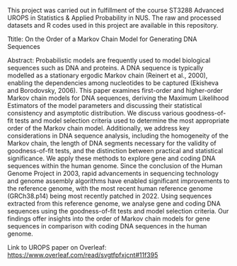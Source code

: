 This project was carried out in fulfillment of the course ST3288 Advanced UROPS in Statistics & Applied Probability in NUS. The raw and processed datasets and R codes used in this project are available in this repository. 

Ttitle: On the Order of a Markov Chain Model for Generating DNA Sequences

Abstract:
Probabilistic models are frequently used to model biological sequences such as DNA and
proteins. A DNA sequence is typically modelled as a stationary ergodic Markov chain (Reinert
et al., 2000), enabling the dependencies among nucleotides to be captured (Ekisheva and
Borodovsky, 2006). This paper examines first-order and higher-order Markov chain models
for DNA sequences, deriving the Maximum Likelihood Estimators of the model parameters
and discussing their statistical consistency and asymptotic distribution. We discuss various
goodness-of-fit tests and model selection criteria used to determine the most appropriate order
of the Markov chain model. Additionally, we address key considerations in DNA sequence
analysis, including the homogeneity of the Markov chain, the length of DNA segments necessary
for the validity of goodness-of-fit tests, and the distinction between practical and statistical
significance.
We apply these methods to explore gene and coding DNA sequences within the human
genome. Since the conclusion of the Human Genome Project in 2003, rapid advancements in
sequencing technology and genome assembly algorithms have enabled significant improvements
to the reference genome, with the most recent human reference genome (GRCh38.p14) being
most recently patched in 2022. Using sequences extracted from this reference genome, we
analyse gene and coding DNA sequences using the goodness-of-fit tests and model selection
criteria. Our findings offer insights into the order of Markov chain models for gene sequences
in comparison with coding DNA sequences in the human genome.

Link to UROPS paper on Overleaf: https://www.overleaf.com/read/svgtfpfxjcnt#11f395
